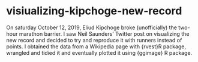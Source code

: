 # visiualizing-kipchoge-new-record
On saturday October 12, 2019, Eliud Kipchoge broke (unofficially) the two-hour marathon barrier.
I saw Neil Saunders’ Twitter post on visualizing the new record and decided to try and reproduce it with runners instead of points. 
I obtained the data from a Wikipedia page with {rvest}R package, wrangled and tidied it and eventually plotted it using {ggimage} R package.
## 
